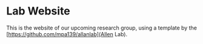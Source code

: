 # Lab Website

This is the website of our upcoming research group, using a template by the [https://github.com/mpa139/allanlab](Allen Lab).
